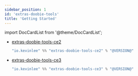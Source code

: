 ```yaml
---
sidebar_position: 1
id: 'extras-doobie-tools'
title: 'Getting Started'
---
```

import DocCardList from '@theme/DocCardList';

* [extras-doobie-tools-ce2](ce2)
  ```scala
  "io.kevinlee" %% "extras-doobie-tools-ce2" % "@VERSION@"
  ```

* [extras-doobie-tools-ce3](ce3)
  ```scala
  "io.kevinlee" %% "extras-doobie-tools-ce3" % "@VERSION@"
  ```

<DocCardList />
